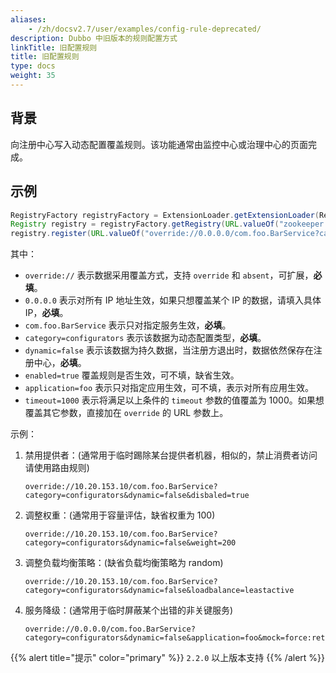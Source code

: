 ```yaml
---
aliases:
    - /zh/docsv2.7/user/examples/config-rule-deprecated/
description: Dubbo 中旧版本的规则配置方式
linkTitle: 旧配置规则
title: 旧配置规则
type: docs
weight: 35
---
```



## 背景
向注册中心写入动态配置覆盖规则。该功能通常由监控中心或治理中心的页面完成。

## 示例
```java
RegistryFactory registryFactory = ExtensionLoader.getExtensionLoader(RegistryFactory.class).getAdaptiveExtension();
Registry registry = registryFactory.getRegistry(URL.valueOf("zookeeper://10.20.153.10:2181"));
registry.register(URL.valueOf("override://0.0.0.0/com.foo.BarService?category=configurators&dynamic=false&application=foo&timeout=1000"));
```

其中：

* `override://` 表示数据采用覆盖方式，支持 `override` 和 `absent`，可扩展，**必填**。
* `0.0.0.0` 表示对所有 IP 地址生效，如果只想覆盖某个 IP 的数据，请填入具体 IP，**必填**。
* `com.foo.BarService` 表示只对指定服务生效，**必填**。
* `category=configurators` 表示该数据为动态配置类型，**必填**。
* `dynamic=false` 表示该数据为持久数据，当注册方退出时，数据依然保存在注册中心，**必填**。
* `enabled=true` 覆盖规则是否生效，可不填，缺省生效。
* `application=foo` 表示只对指定应用生效，可不填，表示对所有应用生效。
* `timeout=1000` 表示将满足以上条件的 `timeout` 参数的值覆盖为 1000。如果想覆盖其它参数，直接加在 `override` 的 URL 参数上。

示例：

1. 禁用提供者：(通常用于临时踢除某台提供者机器，相似的，禁止消费者访问请使用路由规则)

    ```
    override://10.20.153.10/com.foo.BarService?category=configurators&dynamic=false&disbaled=true
    ```
    
2. 调整权重：(通常用于容量评估，缺省权重为 100)

    ```
    override://10.20.153.10/com.foo.BarService?category=configurators&dynamic=false&weight=200
    ```
    
3. 调整负载均衡策略：(缺省负载均衡策略为 random)

    ```
    override://10.20.153.10/com.foo.BarService?category=configurators&dynamic=false&loadbalance=leastactive
    ```
    
4. 服务降级：(通常用于临时屏蔽某个出错的非关键服务)

    ```
    override://0.0.0.0/com.foo.BarService?category=configurators&dynamic=false&application=foo&mock=force:return+null
    ```
    

{{% alert title="提示" color="primary" %}}
`2.2.0` 以上版本支持
{{% /alert %}}